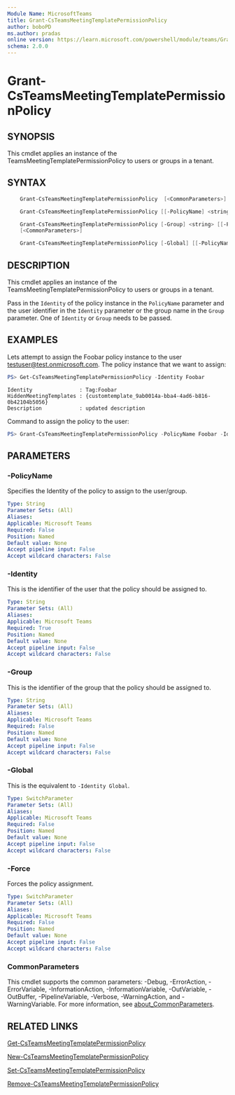 ```yaml
---
Module Name: MicrosoftTeams
title: Grant-CsTeamsMeetingTemplatePermissionPolicy
author: boboPD
ms.author: pradas
online version: https://learn.microsoft.com/powershell/module/teams/Grant-CsTeamsMeetingTemplatePermissionPolicy
schema: 2.0.0
---
```


# Grant-CsTeamsMeetingTemplatePermissionPolicy

## SYNOPSIS

This cmdlet applies an instance of the TeamsMeetingTemplatePermissionPolicy to users or groups in a tenant.

## SYNTAX

```powershell
    Grant-CsTeamsMeetingTemplatePermissionPolicy  [<CommonParameters>]

    Grant-CsTeamsMeetingTemplatePermissionPolicy [[-PolicyName] <string>] -Identity <string>  [<CommonParameters>]

    Grant-CsTeamsMeetingTemplatePermissionPolicy [-Group] <string> [[-PolicyName] <string>] -Rank <int>
    [<CommonParameters>]

    Grant-CsTeamsMeetingTemplatePermissionPolicy [-Global] [[-PolicyName] <string>] [-Force] [<CommonParameters>]
```

## DESCRIPTION

This cmdlet applies an instance of the TeamsMeetingTemplatePermissionPolicy to users or groups in a tenant.

Pass in the `Identity` of the policy instance in the `PolicyName` parameter and the user identifier in the `Identity` parameter or the group name in the `Group` parameter. One of `Identity` or `Group` needs to be passed.

## EXAMPLES

Lets attempt to assign the Foobar policy instance to the user testuser@test.onmicrosoft.com. The policy instance that we want to assign:

```powershell
PS> Get-CsTeamsMeetingTemplatePermissionPolicy -Identity Foobar
```
```output
Identity               : Tag:Foobar
HiddenMeetingTemplates : {customtemplate_9ab0014a-bba4-4ad6-b816-0b42104b5056}
Description            : updated description
```

Command to assign the policy to the user:

```powershell
PS> Grant-CsTeamsMeetingTemplatePermissionPolicy -PolicyName Foobar -Identity testuser@test.onmicrosoft.com
```

## PARAMETERS

### -PolicyName

Specifies the Identity of the policy to assign to the user/group.

```yaml
Type: String
Parameter Sets: (All)
Aliases:
Applicable: Microsoft Teams
Required: False
Position: Named
Default value: None
Accept pipeline input: False
Accept wildcard characters: False
```

### -Identity

This is the identifier of the user that the policy should be assigned to.

```yaml
Type: String
Parameter Sets: (All)
Aliases:
Applicable: Microsoft Teams
Required: True
Position: Named
Default value: None
Accept pipeline input: False
Accept wildcard characters: False
```

### -Group

This is the identifier of the group that the policy should be assigned to.

```yaml
Type: String
Parameter Sets: (All)
Aliases:
Applicable: Microsoft Teams
Required: False
Position: Named
Default value: None
Accept pipeline input: False
Accept wildcard characters: False
```

### -Global

This is the equivalent to `-Identity Global`.

```yaml
Type: SwitchParameter
Parameter Sets: (All)
Aliases:
Applicable: Microsoft Teams
Required: False
Position: Named
Default value: None
Accept pipeline input: False
Accept wildcard characters: False
```

### -Force

Forces the policy assignment.

```yaml
Type: SwitchParameter
Parameter Sets: (All)
Aliases:
Applicable: Microsoft Teams
Required: False
Position: Named
Default value: None
Accept pipeline input: False
Accept wildcard characters: False
```

### CommonParameters
This cmdlet supports the common parameters: -Debug, -ErrorAction, -ErrorVariable, -InformationAction, -InformationVariable, -OutVariable, -OutBuffer, -PipelineVariable, -Verbose, -WarningAction, and -WarningVariable. For more information, see [about_CommonParameters](https://go.microsoft.com/fwlink/?LinkID=113216).

## RELATED LINKS
[Get-CsTeamsMeetingTemplatePermissionPolicy](Get-CsTeamsMeetingTemplatePermissionPolicy.md)

[New-CsTeamsMeetingTemplatePermissionPolicy](New-CsTeamsMeetingTemplatePermissionPolicy.md)

[Set-CsTeamsMeetingTemplatePermissionPolicy](Set-CsTeamsMeetingTemplatePermissionPolicy.md)

[Remove-CsTeamsMeetingTemplatePermissionPolicy](Remove-CsTeamsMeetingTemplatePermissionPolicy.md)